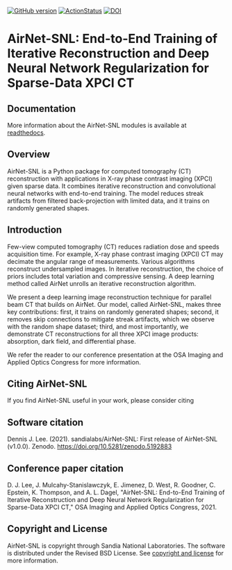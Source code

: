 [![GitHub version](https://badge.fury.io/gh/sandialabs%2FAirNet-SNL.svg)](https://badge.fury.io/gh/dennis-j-lee%2Fasnl)
[![ActionStatus](https://github.com/sandialabs/AirNet-SNL/workflows/lint%20and%20test/badge.svg)](https://github.com/sandialabs/AirNet-SNL/actions)
[![DOI](https://zenodo.org/badge/DOI/10.5281/zenodo.5192883.svg)](https://doi.org/10.5281/zenodo.5192883)

# AirNet-SNL: End-to-End Training of Iterative Reconstruction and Deep Neural Network Regularization for Sparse-Data XPCI CT

## Documentation

More information about the AirNet-SNL modules is available at [readthedocs](https://airnet-snl.readthedocs.io/en/latest/).

## Overview
AirNet-SNL is a Python package for computed tomography (CT) reconstruction with applications in X-ray phase contrast imaging (XPCI) given sparse data.
It combines iterative reconstruction and convolutional neural networks with end-to-end training.
The model reduces streak artifacts from filtered back-projection with limited data, and it trains on randomly generated shapes.

## Introduction
Few-view computed tomography (CT) reduces radiation dose and speeds acquisition time.
For example, X-ray phase contrast imaging (XPCI) CT may decimate the angular range of measurements.
Various algorithms reconstruct undersampled images.
In iterative reconstruction, the choice of priors includes total variation and compressive sensing.
A deep learning method called AirNet unrolls an iterative reconstruction algorithm.

We present a deep learning image reconstruction technique for parallel beam CT that builds on AirNet.
Our model, called AirNet-SNL, makes three key contributions: first, it trains on randomly generated shapes; second, it removes skip connections to mitigate streak artifacts, which we observe with the random shape dataset; third, and most importantly, we demonstrate CT reconstructions for all three XPCI image products: absorption, dark field, and differential phase.

We refer the reader to our conference presentation at the OSA Imaging and Applied Optics Congress for more information.

## Citing AirNet-SNL
If you find AirNet-SNL useful in your work, please consider citing

Software citation
-----------------

Dennis J. Lee. (2021). sandialabs/AirNet-SNL: First release of AirNet-SNL (v1.0.0). Zenodo. https://doi.org/10.5281/zenodo.5192883

Conference paper citation
-------------------------

D. J. Lee, J. Mulcahy-Stanislawczyk, E. Jimenez, D. West, R. Goodner, C. Epstein, K. Thompson, and A. L. Dagel, "AirNet-SNL: End-to-End Training of Iterative Reconstruction and Deep Neural Network Regularization for Sparse-Data XPCI CT," OSA Imaging and Applied Optics Congress, 2021.

## Copyright and License

AirNet-SNL is copyright through Sandia National Laboratories. The software is distributed under the Revised BSD License. See [copyright and license](https://github.com/sandialabs/AirNet-SNL/blob/master/LICENSE) for more information.